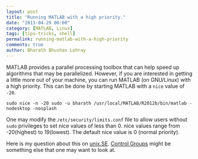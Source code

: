```yaml
---
layout: post
title: "Running MATLAB with a high priority."
date: "2013-04-29 00:00"
category: [MATLAB, Linux]
tags: [tips-tricks, shell]
permalink: running-matlab-with-a-high-priority
comments: true
author: Bharath Bhushan Lohray
---
```


MATLAB provides a parallel processing toolbox that can help speed up algorithms that may be parallelized. However, if you are interested in getting a little more out of your machine, you can run MATLAB (on GNU/Linux) with a high priority. This can be done by starting MATLAB with a `nice` value of `-20`.

```
sudo nice -n -20 sudo -u bharath /usr/local/MATLAB/R2012b/bin/matlab -nodesktop -nosplash
```

One may modify the `/etc/security/limits.conf` file to allow users without `sudo` privileges to set nice values of less than 0. nice values range from -20(highest) to 19(lowest). The default nice value is 0 (normal priority).

Here is my question about this on [unix.SE](http://unix.stackexchange.com/questions/72934/how-do-i-start-a-process-with-a-nice-value-of-20-and-not-give-it-root-privilege). [Control Groups](https://wiki.archlinux.org/index.php/Cgroups) might be something else that one may want to look at.
